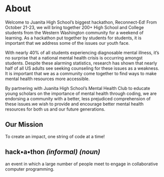 # About

Welcome to Juanita High School’s biggest hackathon, Reconnect-Ed! From October 21-23, we will bring together 200+ High School and College students from the Western Washington community for a weekend of learning. As a hackathon put together by students for students, it is important that we address some of the issues our youth face.

With nearly 40% of all students experiencing diagnosable mental illness, it’s no surprise that a national mental health crisis is occurring amongst students. Despite these alarming statistics, research has shown that nearly half of all US adults see seeking counseling for these issues as a weakness. It is important that we as a community come together to find ways to make mental health resources more accessible.

By partnering with Juanita High School’s Mental Health Club to educate young scholars on the importance of mental health through coding, we are endorsing a community with a better, less prejudiced comprehension of these issues.we wish to provide and encourage better mental health resources for both us and our future generations.

## Our Mission

To create an impact, one string of code at a time!

## hack•a•thon _(informal) (noun)_

an event in which a large number of people meet to engage in collaborative computer programming.
